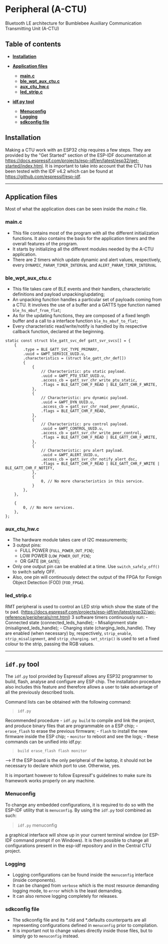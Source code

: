 # Peripheral (A-CTU)
Bluetooth LE architecture for Bumblebee Auxiliary Communication Transmitting Unit (A-CTU)

## **Table of contents**
- [**Installation**](#installation)

- [**Application files**](#application-files) 
    - [**main.c**](#mainc)
    - [**ble_wpt_aux_ctu.c**](#ble_wpt_aux_ctuc)
    - [**aux_ctu_hw.c**](#aux_ctu_hwc)
    - [**led_strip.c**](#led_stripc)

- [**idf.py tool**](#idfpy-tool)
    - [**Menuconfig**](#menuconfig)
    - [**Logging**](#logging)
    - [**sdkconfig file**](#sdkconfig-file)

## **Installation**
Making a CTU work with an ESP32 chip requires a few steps. They are provided by the "Get Started" section of the ESP-IDF documentation at https://docs.espressif.com/projects/esp-idf/en/latest/esp32/get-started/index.html. 
It is important to take into account that the CTU has been tested with the IDF v4.2 which can be found at https://github.com/espressif/esp-idf.

------------------------

## **Application files**
Most of what the application does can be seen inside the _main.c_ file.

### **main.c**

- This file contains most of the program with all the different initialization functions. It also contains the basis for the application timers and the overall features of the program.
- It starts by initializing all the different modules needed by the A-CTU application.
- There are 2 timers which update dynamic and alert values, respectively, every `DYNAMIC_PARAM_TIMER_INTERVAL` and `ALERT_PARAM_TIMER_INTERVAL`
     
### **ble_wpt_aux_ctu.c**
   
- This file takes care of BLE events and their handlers, characteristic definitions and payload unpacking/updating;
- An unpacking function handles a particular set of payloads coming from a CTU. It involves the use of a buffer and a GATTS type function named `ble_hs_mbuf_from_flat`;
- As for the updating functions, they are composed of a fixed length buffer and a call to a interface function `ble_hs_mbuf_to_flat`;
- Every characteristic read/write/notify is handled by its respective callback function, declared at the beginning.

```
static const struct ble_gatt_svc_def gatt_svr_svcs[] = {
    {
        .type = BLE_GATT_SVC_TYPE_PRIMARY,
        .uuid = &WPT_SERVICE_UUID.u,
        .characteristics = (struct ble_gatt_chr_def[])
        {   
            {
                // Characteristic: ptu static payload.
                .uuid = &WPT_PTU_STAT_UUID.u,
                .access_cb = gatt_svr_chr_write_ptu_static,
                .flags = BLE_GATT_CHR_F_READ | BLE_GATT_CHR_F_WRITE,
            },
            {
                // Characteristic: pru dynamic payload.
                .uuid = &WPT_DYN_UUID.u,
                .access_cb = gatt_svr_chr_read_peer_dynamic,
                .flags = BLE_GATT_CHR_F_READ,
            },
            {
                // Characteristic: pru control payload.
                .uuid = &WPT_CONTROL_UUID.u,
                .access_cb = gatt_svr_chr_write_peer_control,
                .flags = BLE_GATT_CHR_F_READ | BLE_GATT_CHR_F_WRITE,
            },
            {
                // Characteristic: pru alert payload.
                .uuid = &WPT_ALERT_UUID.u,
                .access_cb = gatt_svr_chr_notify_alert_dsc,
                .flags = BLE_GATT_CHR_F_READ | BLE_GATT_CHR_F_WRITE | BLE_GATT_CHR_F_NOTIFY,
            },
            {
                0, // No more characteristics in this service.
            }
        },
    },

    {
        0, // No more services. 
    },
};
```

### **aux_ctu_hw.c**
- The hardware module takes care of I2C measurements;
- 3 output pins:
    - FULL POWER (`FULL_POWER_OUT_PIN`);
    - LOW POWER (`LOW_POWER_OUT_PIN`);
    - OR GATE (`OR_GATE`);
- Only one output pin can be enabled at a time. Use `switch_safely_off()` to switch safely OFF.
- Also, one pin will continuously detect the output of the FPGA for Foreign Object Detection (FOD) (`FOD_FPGA`).

### **led_strip.c**
RMT peripheral is used to control an LED strip which show the state of the tx pad. (https://docs.espressif.com/projects/esp-idf/en/latest/esp32/api-reference/peripherals/rmt.html)
3 software timers continuously run:
    - Connected state (connected_leds_handle);
    - Misalignment state (misaligned_leds_handle);
    - Charging state (charging_leds_handle).
They are enabled (when necessary) by, respectively, `strip_enable`, `strip_misalignment`, and `strip_charging`.
`set_strip()` is used to set a fixed colour to the strip, passing the RGB values.
    
------------------------
## **`idf.py` tool**

The `idf.py` tool provided by Espressif allows any ESP32 programmer to build, flash, analyse and configure any ESP chip. The installation procedure also includes this feature and therefore allows a user to take advantage of all the previously described tools.

Command lists can be obtained with the following command:

>`idf.py`

Recommended procedure
    - `idf.py build` to compile and link the project, and produce binary files that are programmable on a ESP chip;
    - `erase_flash` to erase the previous firmware;
    - `flash` to install the new firmware inside the ESP chip;
    - `monitor` to reboot and see the logs;
    - these commands can be unified into idf.py:
    
>`build erase_flash flash monitor`

--> If the ESP board is the only peripheral of the laptop, it should not be necessary to declare which port to use. Otherwise, yes.

It is important however to follow Espressif's guidelines to make sure its framework works properly on any machine.

### **Menuconfig**

To change any embedded configurations, it is required to do so with the ESP-IDF utility that is `menuconfig`. By using the `idf.py` tool combined as such:

>`idf.py` menuconfig

a graphical interface will show up in your current terminal window (or ESP-IDF command prompt if on Windows). It is then possible to change all configurations present in the esp-idf repository and in the Central CTU project.

### **Logging**

- Logging configurations can be found inside the `menuconfig` interface (inside components).
-  It can be changed from `verbose` which is the most resource demanding logging mode, to `error` which is the least demanding. 
- It can also remove logging completely for releases.

### **sdkconfig file**

- The sdkconfig file and its *.old and *.defaults counterparts are all representing configurations defined in `menuconfig` prior to compilation. 
- It is important not to change values directly inside those files, but to simply go to `menuconfig` instead.
